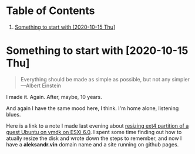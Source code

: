 
# Table of Contents

1.  [Something to start with <span class="timestamp-wrapper"><span class="timestamp">[2020-10-15 Thu]</span></span>](#org3332c31)



<a id="org3332c31"></a>

# Something to start with <span class="timestamp-wrapper"><span class="timestamp">[2020-10-15 Thu]</span></span>

> Everything should be made as simple as possible, but not any simpler &#x2014;Albert Einstein

I made it. Again. After, maybe, 10 years.

And again I have the same mood here, I think. I'm home alone, listening blues.

Here is a link to a note I made last evening about
[resizing ext4 partition of a guest Ubuntu on vmdk on ESXi 6.0](https://stackoverflow.com/a/64361331/468942). I spent some time finding out how
to atually resize the disk and wrote down the steps to remember, and now I have a **aleksandr.vin**
domain name and a site running on github pages.

